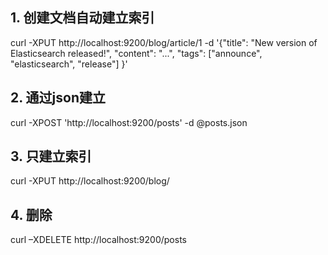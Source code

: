 

## 1. 创建文档自动建立索引
curl -XPUT http://localhost:9200/blog/article/1 -d '{"title": "New
version of Elasticsearch released!", "content": "...", "tags":
["announce", "elasticsearch", "release"] }'
## 2. 通过json建立
curl -XPOST 'http://localhost:9200/posts' -d @posts.json
## 3. 只建立索引
curl -XPUT http://localhost:9200/blog/
## 4. 删除
curl –XDELETE http://localhost:9200/posts

